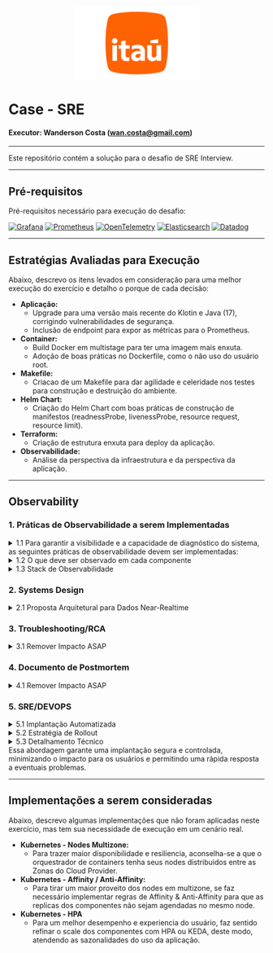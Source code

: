 <p align="center">
<img src="./img/itau.png" style="width:247px;height:143px;" />
</p>

# Case - SRE
#### Executor: Wanderson Costa (wan.costa@gmail.com)
---

Este repositório contém a solução para o desafio de SRE Interview.

---

## **Pré-requisitos**

Pré-requisitos necessário para execução do desafio:

[![Grafana](https://img.shields.io/badge/Grafana-D2691E?style=for-the-badge&logo=Grafana&logoColor=white)](https://grafana.com/)
[![Prometheus](https://img.shields.io/badge/Prometheus-CD853F?style=for-the-badge&logo=Prometheus&logoColor=white)](https://prometheus.io/)
[![OpenTelemetry](https://img.shields.io/badge/OpenTelemetry-1E90FF?style=for-the-badge&logo=OpenTelemetry&logoColor=white)](https://opentelemetry.io/)
[![Elasticsearch](https://img.shields.io/badge/Elasticsearch-A9A9A9?style=for-the-badge&logo=Elasticsearch&logoColor=white)](https://www.elastic.co/)
[![Datadog](https://img.shields.io/badge/Datadog-A020F0?style=for-the-badge&logo=Datadog&logoColor=white)](https://www.datadoghq.com/)

---

## **Estratégias Avaliadas para Execução**

Abaixo, descrevo os itens levados em consideração para uma melhor execução do exercício e detalho o porque de cada decisão:

* **Aplicação:**
    * Upgrade para uma versão mais recente do Klotin e Java (17), corrigindo vulnerabilidades de segurança.
    * Inclusão de endpoint para expor as métricas para o Prometheus.
* **Container:**
    * Build Docker em multistage para ter uma imagem  mais enxuta.
    * Adoção de boas práticas no Dockerfile, como o não uso do usuário root. 
* **Makefile:**
    * Criacao de um Makefile para dar agilidade e celeridade nos testes para construção e destruição do ambiente.
* **Helm Chart:**
    * Criação do Helm Chart com boas práticas de construção de manifestos (readnessProbe, livenessProbe, resource request, resource limit).
* **Terraform:**
    * Criação de estrutura enxuta para deploy da aplicação.
* **Observabilidade:**
    * Análise da perspectiva da infraestrutura e da perspectiva da aplicação.

--- 

## **Observability**

### **1. Práticas de Observabilidade a serem Implementadas**
<details>
<summary>1.1 Para garantir a visibilidade e a capacidade de diagnóstico do sistema, as seguintes práticas de observabilidade devem ser implementadas:</summary>

1. Logging:
   ```bash
   Coleta e armazenamento de logs estruturados para todas as camadas da aplicação.
   ```

2. Métricas:
   ```bash
   Coleta de métricas de infraestrutura e de aplicação para monitoramento de desempenho e saúde do sistema.
   ```
   
3. Tracing:
   ```bash
   Rastreamento distribuído para entender o fluxo das requisições através dos diferentes serviços.
   ```

4. Alerting:
   ```bash
   Configuração de alertas baseados em métricas e logs para detectar anomalias e problemas em tempo real.
   ```

5. Dashboards:
   ```bash
   Criação de painéis visuais para monitoramento em tempo real e análise histórica.
   ```
</details>
   

<details>
<summary>1.2 O que deve ser observado em cada componente</summary>

1. CDN:
   ```bash
   Métricas de infraestrutura: CPU, memória, uso de disco.
   Métricas de desempenho: Latência, taxa de transferência, taxa de erros.
   Logs: Acesso, erros, tráfego.
   ```

2. Object Storage:
   ```bash
   Métricas de infraestrutura: Uso de armazenamento, taxa de transferência.
   Métricas de desempenho: Latência de leitura/escrita, taxa de erros.
   Logs: Acesso, erros, operações de leitura/escrita.
   ```
   
3. BFF:
   ```bash
   Métricas de infraestrutura: CPU, memória, uso de disco.
   Métricas de desempenho: Tempo de resposta, taxa de erros, throughput.
   Logs: Requisições, erros, tempos de resposta.
   Tracing: Rastreamento de requisições.
   ```

4. API:
   ```bash
   Métricas de infraestrutura: CPU, memória, uso de disco.
   Métricas de desempenho: Tempo de resposta, taxa de erros, throughput.
   Logs: Requisições, erros, tempos de resposta.
   Tracing: Rastreamento de requisições.
   ```
   
5. Cache:
   ```bash
   Métricas de infraestrutura: Uso de memória, taxa de hit/miss.
   Métricas de desempenho: Latência de leitura/escrita, taxa de erros.
   Logs: Operações de cache, erros.
   ```
   
6. Banco de Dados:
   ```bash
   Métricas de infraestrutura: CPU, memória, uso de disco.
   Métricas de desempenho: Tempo de consulta, taxa de erros, throughput.
   Logs: Consultas, erros, tempos de execução.
   ```
   
</details>
              
   
<details>
<summary>1.3 Stack de Observabilidade</summary>

1. Prometheus:
   ```bash
   Para coleta e armazenamento de métricas. Escolhido por sua integração nativa com Kubernetes e sua capacidade de escalar.
   ```

2. Grafana:
   ```bash
   Para visualização de métricas e criação de dashboards. Escolhido por sua flexibilidade e integração com Prometheus.
   ```

3. ELK Stack (Elasticsearch, Logstash, Kibana):
   ```bash
   Para coleta, processamento e visualização de logs. Escolhido por sua capacidade de lidar com grandes volumes de dados e sua flexibilidade em consultas.
   ```

4. Jaeger:
   ```bash
   Para rastreamento distribuído. Escolhido por sua integração com OpenTracing e sua capacidade de fornecer visibilidade detalhada do fluxo de requisições.
   ```

5. Alertmanager:
   ```bash
   Para gerenciamento de alertas. Escolhido por sua integração com Prometheus e sua capacidade de rotear alertas para diferentes canais.
   ```

6. DataDog:
   ```bash
   Uma opção paga escolhido por oferecer integração simplificada para monitoramento de toda a stack (infraestrutura, aplicações e logs), além de alertas e visualizações.
   ```

</details>

### **2. Systems Design**
<details>
<summary>2.1 Proposta Arquitetural para Dados Near-Realtime</summary>

Para reduzir a defasagem de 3 horas na apresentação dos dados, podemos implementar uma arquitetura baseada em streaming de dados. 
A proposta é a seguinte:


1. Kafka:
   ```bash
   Utilizar o Apache Kafka como um barramento de eventos para capturar os dados de downloads em tempo real.
   ```

2. Stream Processing:
   ```bash
   Utilizar o Apache Flink ou Apache Kafka Streams para processar os dados em tempo real, realizando as transformações necessárias (agregação, classificação).
   ```

3. Banco de Dados em Tempo Real:
   ```bash
   Utilizar um banco de dados como o Apache Cassandra ou Amazon DynamoDB para armazenar os dados processados em tempo real.
   ```

4. API:
   ```bash
   Modificar a API para consultar o banco de dados em tempo real ao invés do banco de dados batch.
   ```

</details>

### **3. Troubleshooting/RCA**
<details>
<summary>3.1 Remover Impacto ASAP</summary>

1. Identificação do Gargalo:
   ```bash
   Utilizar o rastreamento distribuído (Jaeger) para identificar onde a latência está ocorrendo.
   ```

2. Cache Quente:
   ```bash
   Implementar um cache quente para os dados mais acessados, reduzindo a necessidade de consultas ao banco de dados.
   ```

3. Otimização de Consultas:
   ```bash
   Revisar e otimizar as consultas ao banco de dados para reduzir o tempo de resposta.
   ```
</details>

### **4. Documento de Postmortem**
<details>
<summary>4.1 Remover Impacto ASAP</summary>

**Título**: Aumento de Latência no Carregamento do Leaderboard
**Resumo**: Durante o período de pico de tráfego, foi observado um aumento significativo na latência do carregamento do Leaderboard, excedendo o SLO de 3 segundos.
**Causa Raiz**: O aumento na latência foi causado por consultas lentas ao banco de dados devido à falta de indexação adequada e ao aumento no volume de dados.

1. Ações Corretivas:
   ```bash
   Implementação de índices adequados no banco de dados.
   Adição de um cache quente para os dados mais acessados.
   Otimização das consultas ao banco de dados.
   ```

2. Ações Preventivas:
   ```bash
   Revisão periódica das consultas ao banco de dados.
   Implementação de alertas para monitorar a latência das consultas.
   Realização de testes de carga regulares.
   ```
</details>

### **5. SRE/DEVOPS**
<details>
<summary>5.1 Implantação Automatizada</summary>

1. CI/CD:
   ```bash
   Utilizar ferramentas como Jenkins, GitLab CI opara automatizar o pipeline de integração e entrega contínua.
   ```

2. Infraestrutura como Código
   ```bash
   Utilizar Terraform ou CloudFormation para gerenciar a infraestrutura de forma automatizada.
   ```

3. Orquestração de Containers:
   ```bash
   Utilizar Kubernetes para orquestrar a implantação e o scaling dos serviços.
   ```
</details>

<details>
<summary>5.2 Estratégia de Rollout</summary>

1. Canary Deployment:
   ```bash
   Implementar uma estratégia de Canary Deployment para liberar a nova funcionalidade 
   gradualmente para um pequeno grupo de usuários antes de liberar para todos.
   ```

2. Feature Flags:
   ```bash
   Utilizar feature flags para habilitar/desabilitar a funcionalidade de opt-in/opt-out sem a necessidade de reimplantação.
   ```

3. Rollback Automático:
   ```bash
   Configurar o pipeline de CI/CD para realizar rollback automático em caso de falha na implantação.
   ```
</details>

<details>
<summary>5.3 Detalhamento Técnico</summary>

1. Canary Deployment:
   ```bash
   Liberar a nova funcionalidade para 1% dos usuários.
   Monitorar métricas de desempenho e erros.
   Aumentar gradualmente o percentual de usuários até 100%.
   ```     
     
2. Feature Flags
   ```bash
   Utilizar uma biblioteca como LaunchDarkly ou Flagsmith para gerenciar feature flags.
   Habilitar a funcionalidade de opt-in/opt-out via feature flag.   ```
   ```      
      
3. Rollback Automático:
   ```bash
   Configurar o pipeline de CI/CD para monitorar métricas de saúde da aplicação.
   Em caso de falha, reverter automaticamente para a versão estável anterior 
   ```
</details>
Essa abordagem garante uma implantação segura e controlada, minimizando o impacto para os usuários e permitindo uma rápida resposta a eventuais problemas.


---

## **Implementações a serem consideradas**

Abaixo, descrevo algumas implementações que não foram aplicadas neste exercício, mas tem sua necessidade de execução em um cenário real.

* **Kubernetes - Nodes Multizone:**
    * Para trazer maior disponibilidade e resiliencia, aconselha-se a que o orquestrador de containers tenha seus nodes distribuidos entre as Zonas do Cloud Provider.
* **Kubernetes - Affinity / Anti-Affinity:**
    * Para tirar um maior proveito dos nodes em multizone, se faz necessário implementar regras de Affinity & Anti-Affinity para que as replicas dos componentes não sejam agendadas no mesmo node.
* **Kubernetes - HPA**
    * Para um melhor desempenho e experiencia do usuário, faz sentido refinar o scale dos componentes com HPA ou KEDA, deste modo, atendendo as sazonalidades do uso da aplicação.
